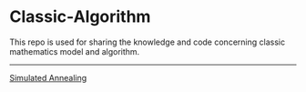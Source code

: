 # Classic-Algorithm
This repo is used for sharing the knowledge and code concerning classic mathematics model and algorithm.

----------------------

[Simulated Annealing](https://github.com/StarLight1212/Classic-Algorithm/blob/main/Classic%20Mathematics%20Model/SimulatedAnnealing.py)


